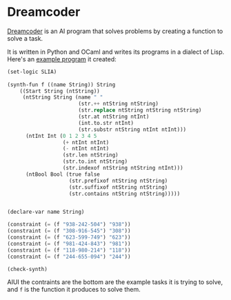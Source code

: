 # Dreamcoder

[Dreamcoder](https://github.com/ellisk42/ec) is an AI program that solves problems by creating a function to solve a task. 

It is written in Python and OCaml and writes its programs in a dialect of Lisp. Here's an [example program](https://github.com/ellisk42/ec/blob/master/PBE_Strings_Track/phone.sl) it created:

```lisp
(set-logic SLIA)
 
(synth-fun f ((name String)) String
    ((Start String (ntString))
     (ntString String (name " "
                       (str.++ ntString ntString)
                       (str.replace ntString ntString ntString)
                       (str.at ntString ntInt)
                       (int.to.str ntInt)
                       (str.substr ntString ntInt ntInt)))
      (ntInt Int (0 1 2 3 4 5
                  (+ ntInt ntInt)
                  (- ntInt ntInt)
                  (str.len ntString)
                  (str.to.int ntString)
                  (str.indexof ntString ntString ntInt)))
      (ntBool Bool (true false
                    (str.prefixof ntString ntString)
                    (str.suffixof ntString ntString)
                    (str.contains ntString ntString)))))


(declare-var name String)

(constraint (= (f "938-242-504") "938"))
(constraint (= (f "308-916-545") "308"))
(constraint (= (f "623-599-749") "623"))
(constraint (= (f "981-424-843") "981"))
(constraint (= (f "118-980-214") "118"))
(constraint (= (f "244-655-094") "244"))

(check-synth)
```

AIUI the contraints are the bottom are the example tasks it is trying to solve, and `f` is the function it produces to solve them.

